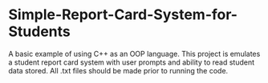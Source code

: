 # Simple-Report-Card-System-for-Students

A basic example of using C++ as an OOP language. This project is emulates a student report card system with user prompts and ability to read student data stored. All .txt files
should be made prior to running the code.
